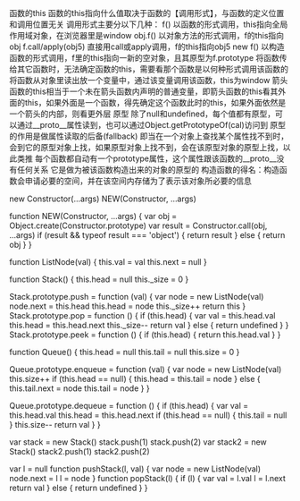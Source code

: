 函数的this
  函数的this指向什么值取决于函数的【调用形式】，与函数的定义位置和调用位置无关
  调用形式主要分以下几种：
    f() 以函数的形式调用，this指向全局作用域对象，在浏览器里是window
    obj.f() 以对象方法的形式调用，f的this指向obj
    f.call/apply(obj5) 直接用call或apply调用，f的this指向obj5
    new f() 以构造函数的形式调用，f里的this指向一新的空对象，且其原型为f.prototype
    将函数传给其它函数时，无法确定函数的this，需要看那个函数是以何种形式调用该函数的
    将函数从对象里读出放一个变量中，通过该变量调用该函数，this为window
    箭头函数的this相当于一个未在箭头函数内声明的普通变量，即箭头函数的this看其外面的this，如果外面是一个函数，得先确定这个函数此时的this，如果外面依然是一个箭头的内部，则看更外层
原型
  除了null和undefined，每个值都有原型，可以通过__proto__属性读到，也可以通过Object.getPrototypeOf(cal)访问到
  原型的作用是做属性读取的后备(fallback)
    即当在一个对象上查找某个属性找不到时，会到它的原型对象上找，如果原型对象上找不到，会在该原型对象的原型上找，以此类推
  每个函数都自动有一个prototype属性，这个属性跟该函数的__proto__没有任何关系
    它是做为被该函数构造出来的对象的原型的
      构造函数的得名：构造函数会申请必要的空间，并在该空间内存储为了表示该对象所必要的信息


new Constructor(...args)
NEW(Constructor, ...args)

function NEW(Constructor, ...args) {
  var obj = Object.create(Constructor.prototype)
  var result = Constructor.call(obj, ...args)
  if (result && typeof result === 'object') {
    return result
  } else {
    return obj
  }
}

function ListNode(val) {
  this.val = val
  this.next = null
}

function Stack() {
  this.head = null
  this._size = 0
}

Stack.prototype.push = function (val) {
  var node = new ListNode(val)
  node.next = this.head
  this.head = node
  this._size++
  return this
}
Stack.prototype.pop = function () {
  if (this.head) {
    var val = this.head.val
    this.head = this.head.next
    this._size--
    return val
  } else {
    return undefined
  }
}
Stack.prototype.peek = function () {
  if (this.head) {
    return this.head.val
  }
}


function Queue() {
  this.head = null
  this.tail = null
  this.size = 0
}

Queue.prototype.enqueue = function (val) {
  var node = new ListNode(val)
  this.size++
  if (this.head == null) {
    this.head = this.tail = node
  } else {
    this.tail.next = node
    this.tail = node
  }
}

Queue.prototype.dequeue = function () {
  if (this.head) {
    var val = this.head.val
    this.head = this.head.next
    if (this.head == null) {
      this.tail = null
    }
    this.size--
    return val
  }
}




var stack = new Stack()
stack.push(1)
stack.push(2)
var stack2 = new Stack()
stack2.push(1)
stack2.push(2)



var l = null
function pushStack(l, val) {
  var node = new ListNode(val)
  node.next = l
  l = node
}
function popStack(l) {
  if (l) {
    var val = l.val
    l = l.next
    return val
  } else {
    return undefined
  }
}
